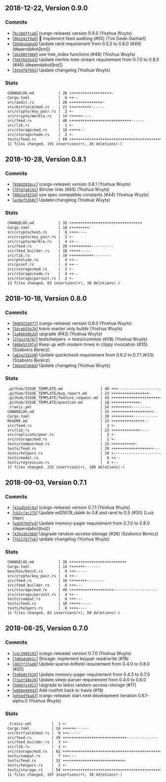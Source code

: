 ## 2018-12-22, Version 0.9.0
### Commits
- [[`9c2b07fca6`](https://github.com/datrs/hypercore/commit/9c2b07fca68bb34046551f0fd152aa7f97a33fb6)] (cargo-release) version 0.9.0 (Yoshua Wuyts)
- [[`86e241f9e0`](https://github.com/datrs/hypercore/commit/86e241f9e02e3583445fcb43fcc28295eae1cd31)] 🙋 Implement feed auditing (#55) (Tim Deeb-Swihart)
- [[`5840a3a6a9`](https://github.com/datrs/hypercore/commit/5840a3a6a90f47ba89662687a374f070f3172c69)] Update rand requirement from 0.5.5 to 0.6.0 (#49) (dependabot[bot])
- [[`1628057868`](https://github.com/datrs/hypercore/commit/162805786831866ea611cfe97e85def690614fa6)] use tree_index functions (#48) (Yoshua Wuyts)
- [[`f66fbb3543`](https://github.com/datrs/hypercore/commit/f66fbb354376681062697ffd2be18da2224cb1b9)] Update merkle-tree-stream requirement from 0.7.0 to 0.8.0 (#46) (dependabot[bot])
- [[`343df6f991`](https://github.com/datrs/hypercore/commit/343df6f991b0fbe5f50a7d95b632b3c60e5dfa54)] Update changelog (Yoshua Wuyts)

### Stats
```diff
 CHANGELOG.md           | 26 +++++++++++++++++++-
 Cargo.toml             |  6 ++--
 src/audit.rs           | 20 +++++++++++++++-
 src/bitfield/mod.rs    | 21 ++++++++++------
 src/crypto/key_pair.rs |  2 +-
 src/crypto/merkle.rs   | 14 ++++++----
 src/feed.rs            | 46 ++++++++++++++++++++++++++++------
 src/lib.rs             |  1 +-
 src/storage/mod.rs     | 10 +++++--
 src/storage/node.rs    |  2 +-
 tests/feed.rs          | 69 +++++++++++++++++++++++++++++++++++++++++++++++++++-
 11 files changed, 191 insertions(+), 26 deletions(-)
```


## 2018-10-28, Version 0.8.1
### Commits
- [[`938d2816cc`](https://github.com/datrs/hypercore/commit/938d2816cc63e4dd8964139baa56be2dd28e72d5)] (cargo-release) version 0.8.1 (Yoshua Wuyts)
- [[`79fd7a8141`](https://github.com/datrs/hypercore/commit/79fd7a8141096606b4124c7d59dede2a4021b3fb)] Stricter lints (#45) (Yoshua Wuyts)
- [[`96b3af825d`](https://github.com/datrs/hypercore/commit/96b3af825ddc5c69364fe92c71d8498f4a00a2dc)] use spec compatible constants (#44) (Yoshua Wuyts)
- [[`ac8ef53b0c`](https://github.com/datrs/hypercore/commit/ac8ef53b0cd45f0b935ab83dde4f750eb91a07e8)] Update changelog (Yoshua Wuyts)

### Stats
```diff
 CHANGELOG.md           | 33 +++++++++++++++++++++++++++++++++
 Cargo.toml             | 10 +++++++++-
 src/crypto/hash.rs     |  8 ++++----
 src/crypto/key_pair.rs |  2 +-
 src/crypto/merkle.rs   |  4 ++--
 src/feed.rs            | 20 ++++++++++----------
 src/feed_builder.rs    | 10 +++++-----
 src/lib.rs             | 19 +++++++++++--------
 src/prelude.rs         |  4 ++--
 src/proof.rs           |  4 ++--
 src/storage/mod.rs     |  2 +-
 src/storage/node.rs    |  4 ++--
 src/storage/persist.rs |  2 +-
 13 files changed, 83 insertions(+), 39 deletions(-)
```


## 2018-10-18, Version 0.8.0
### Commits
- [[`048921b077`](https://github.com/datrs/hypercore/commit/048921b077d02963e70a881fa780e6e96c347d50)] (cargo-release) version 0.8.0 (Yoshua Wuyts)
- [[`54ceb55e7b`](https://github.com/datrs/hypercore/commit/54ceb55e7bf6c5c037b3849c53bc082bc57e0ee4)] travis master only builds (Yoshua Wuyts)
- [[`1a06b5862d`](https://github.com/datrs/hypercore/commit/1a06b5862d371120dc2e1695e5d1764721707e29)] upgrade (#43) (Yoshua Wuyts)
- [[`2fda376767`](https://github.com/datrs/hypercore/commit/2fda376767efe3b61fe2f3bc46a431340cf984a2)] tests/helpers -> tests/common (#38) (Yoshua Wuyts)
- [[`d48e5570fa`](https://github.com/datrs/hypercore/commit/d48e5570fa659b38519a54288b6019205cb48276)] Keep up with modern times in clippy invocation (#35) (Szabolcs Berecz)
- [[`a62a21b249`](https://github.com/datrs/hypercore/commit/a62a21b24953f6b1da5cfc902abef6914f0b7950)] Update quickcheck requirement from 0.6.2 to 0.7.1 (#33) (Szabolcs Berecz)
- [[`3bbe87db8d`](https://github.com/datrs/hypercore/commit/3bbe87db8d448e8fbc7a73a99b07ff39ec09c1e9)] Update changelog (Yoshua Wuyts)

### Stats
```diff
 .github/ISSUE_TEMPLATE.md                 | 40 +++---------------------------
 .github/ISSUE_TEMPLATE/bug_report.md      | 23 +++++++++++++++++-
 .github/ISSUE_TEMPLATE/feature_request.md | 43 ++++++++++++++++++++++++++++++++-
 .github/ISSUE_TEMPLATE/question.md        | 18 +++++++++++++-
 .travis.yml                               | 24 +++++++++---------
 CHANGELOG.md                              | 25 +++++++++++++++++++-
 Cargo.toml                                | 28 ++++++++++-----------
 README.md                                 | 23 +++++++++++++++--
 src/feed.rs                               |  2 +-
 src/lib.rs                                | 23 +++++++++++++----
 src/replicate/peer.rs                     |  2 +-
 src/storage/mod.rs                        |  2 +-
 tests/common/mod.rs                       | 15 +++++++++++-
 tests/feed.rs                             | 29 +++++++++++++++++++---
 tests/helpers.rs                          | 34 +-------------------------
 tests/model.rs                            |  6 ++--
 tests/regression.rs                       |  4 +--
 17 files changed, 232 insertions(+), 109 deletions(-)
```


## 2018-09-03, Version 0.7.1
### Commits
- [[`43ad5d3c9a`](https://github.com/datrs/hypercore/commit/43ad5d3c9accd9e4faa63fc5fe35b5c74997d503)] (cargo-release) version 0.7.1 (Yoshua Wuyts)
- [[`cb2cfac275`](https://github.com/datrs/hypercore/commit/cb2cfac2757a50600886251b608ab349bdc6daf4)] Update ed25519_dalek to 0.8 and rand to 0.5 (#30) (Luiz Irber)
- [[`ade97ddfe3`](https://github.com/datrs/hypercore/commit/ade97ddfe3310edbff11057740ebd03ed73075b4)] Update memory-pager requirement from 0.7.0 to 0.8.0 (dependabot[bot])
- [[`420a3b19b0`](https://github.com/datrs/hypercore/commit/420a3b19b0daa7d32d96c3c67045adab10c0f38d)] Upgrade random-access-storage (#26) (Szabolcs Berecz)
- [[`7421f677eb`](https://github.com/datrs/hypercore/commit/7421f677eb200cfa2cceb98c027408e29cc526ee)] update changelog (Yoshua Wuyts)

### Stats
```diff
 CHANGELOG.md           | 26 ++++++++++++++++++++++++++
 Cargo.toml             | 14 +++++++-------
 benches/bench.rs       |  8 +++-----
 src/crypto/key_pair.rs |  4 ++--
 src/feed.rs            | 16 ++++++++--------
 src/feed_builder.rs    |  6 +++---
 src/storage/mod.rs     | 40 ++++++++++++++++++++--------------------
 src/storage/persist.rs |  4 ++--
 tests/compat.rs        |  6 +++---
 tests/feed.rs          | 10 +++++-----
 tests/helpers.rs       |  8 ++++----
 11 files changed, 83 insertions(+), 59 deletions(-)
```


## 2018-08-25, Version 0.7.0
### Commits
- [[`c4c5986191`](https://github.com/datrs/hypercore/commits/c4c5986191ab9dc07443264c65d0f2edc6971439)] (cargo-release) version 0.7.0 (Yoshua Wuyts)
- [[`7d6bde061c`](https://github.com/datrs/hypercore/commits/7d6bde061c6724a216f59ecd90970722b0c0f118)] Storage: implement keypair read/write (#18)
- [[`d027f37ed8`](https://github.com/datrs/hypercore/commits/d027f37ed8aa5c9a487a7e0260fa1ca0cd089011)] Update sparse-bitfield requirement from 0.4.0 to 0.8.0 (#20)
- [[`5d9b05f029`](https://github.com/datrs/hypercore/commits/5d9b05f029f2e1427770c4169794ce1cccd70ec5)] Update memory-pager requirement from 0.4.5 to 0.7.0
- [[`73a3f28e26`](https://github.com/datrs/hypercore/commits/73a3f28e26957c627254ed024092df7ae057d277)] Update sleep-parser requirement from 0.4.0 to 0.6.0
- [[`566b7a1021`](https://github.com/datrs/hypercore/commits/566b7a1021a36e7dc82ca22091ee21df88870d57)] Upgrade to latest random-access-storage (#17)
- [[`e086e60942`](https://github.com/datrs/hypercore/commits/e086e609428d015bc831384ff3e16a8c9a295bc7)] Add rustfmt back to travis (#19)
- [[`eb5edfba43`](https://github.com/datrs/hypercore/commits/eb5edfba438f8617d076f3a3f95636dfd3cc29ad)] (cargo-release) start next development iteration 0.6.1-alpha.0 (Yoshua Wuyts)

### Stats
```diff
 .travis.yml         |  1 +-
 Cargo.toml          | 14 ++++++------
 src/bitfield/mod.rs |  9 +++-----
 src/feed.rs         | 49 +++++++++++++++++++++++++++++--------------
 src/feed_builder.rs |  3 ++-
 src/lib.rs          |  2 +-
 src/storage/mod.rs  | 62 +++++++++++++++++++++++++++++++++++++++++++++++++-----
 tests/compat.rs     |  7 +++---
 tests/feed.rs       | 32 ++++++++++++++++++++++++++++-
 tests/helpers.rs    |  2 +-
 tests/storage.rs    | 54 +++++++++++++++++++++++++++++++++++++++++++++++-
 11 files changed, 197 insertions(+), 38 deletions(-)
```
